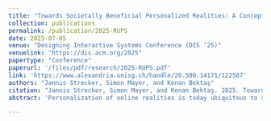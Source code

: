 ```yaml
---
title: "Towards Societally Beneficial Personalized Realities: A Conceptual Foundation for Responsible Ubiquitous Personalization Systems"
collection: publications
permalink: /publication/2025-RUPS
date: 2025-07-05
venue: "Designing Interactive Systems Conference (DIS ’25)"
venuelink: "https://dis.acm.org/2025"
papertype: "Conference"
paperurl: '/files/pdf/research/2025-RUPS.pdf'
link: 'https://www.alexandria.unisg.ch/handle/20.500.14171/122587' 
authors: "Jannis Strecker, Simon Mayer, and Kenan Bektaş"
citation: "Jannis Strecker, Simon Mayer, and Kenan Bektaş. 2025. Towards Societally Beneficial Personalized Realities: A Conceptual Foundation for Responsible Ubiquitous Personalization Systems. In Designing Interactive Systems Conference (DIS ’25), July 5–9, 2025, Funchal, Portugal. ACM, New York, NY, USA, 23 pages. https://doi.org/10.1145/3715336.3735709"
abstract: 'Personalization of online realities is today ubiquitous to support decision making or reduce information overload. Recently, through the expanding capabilities and pervasiveness of Mixed Reality and Ubiquitous Computing technologies, we observe increasing personalization also of physical reality. This might yield more convenient, efficient and inclusive everyday interactions. However, it may readily lead to serious societal consequences such as the loss of shared worlds and the emergence of perceptual filter bubbles. To mitigate such harms while retaining the benefits of personalization, it is important to understand how ubiquitous personalization systems may operate responsibly. Responding to this need, we propose a conceptual model that overcomes the limitations of established personalization models and expands their applicable scope to physical, virtual, and hybrid environments. We validated our model in relation to existing literature and show how it provides a conceptual foundation for the analysis and study of responsible personalization systems that create individually and societally beneficial Personalized Realities.'

---
```

